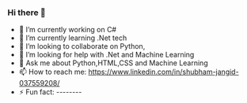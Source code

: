 ### Hi there 👋



- 🔭 I’m currently working on C#
- 🌱 I’m currently learning .Net tech
- 👯 I’m looking to collaborate on Python,
- 🤔 I’m looking for help with .Net and Machine Learning
- 💬 Ask me about Python,HTML,CSS and Machine Learning
- 📫 How to reach me: https://www.linkedin.com/in/shubham-jangid-037559208/
- ⚡ Fun fact: --------

